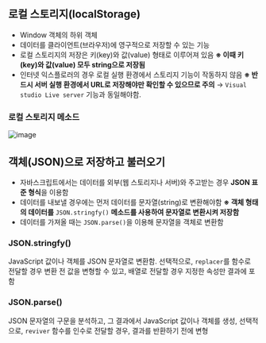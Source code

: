
## 로컬 스토리지(localStorage)
- Window 객체의 하위 객체 
- 데이터를 클라이언트(브라우저)에 영구적으로 저장할 수 있는 기능
- 로컬 스토리지의 저장은 키(key)와 값(value) 형태로 이루어져 있음 
**※ 이때 키(key)와 값(value) 모두 string으로 저장됨**
- 인터넷 익스플로러의 경우 로컬 실행 환경에서 스토리지 기능이 작동하지 않음 
**※ 반드시 서버 실행 환경에서 URL로 저장해야만 확인할 수 있으므로 주의** 
→ `Visual studio Live server` 기능과 동일해야함.

### 로컬 스토리지 메소드
![image](https://user-images.githubusercontent.com/51090557/97882929-8c713b00-1d67-11eb-94a8-abee0bd3587f.png)

## 객체(JSON)으로 저장하고 불러오기

- 자바스크립트에서는 데이터를 외부(웹 스토리지나 서버)와 주고받는 경우 **JSON 표준 형식**을 이용함
- 데이터를 내보낼 경우에는 먼저 데이터를 문자열(string)로 변환해야함
**※ 객체 형태의 데이터를** `JSON.stringfy()` **메소드를 사용하여 문자열로 변환시켜 저장함**
- 데이터를 가져올 때는 `JSON.parse()`을 이용해 문자열을 객체로 변환함

### JSON.stringfy()

JavaScript 값이나 객체를 JSON 문자열로 변환함. 선택적으로, `replacer`를 함수로 전달할 경우 변환 전 값을 변형할 수 있고, 배열로 전달할 경우 지정한 속성만 결과에 포함

### JSON.parse()

JSON 문자열의 구문을 분석하고, 그 결과에서 JavaScript 값이나 객체를 생성, 선택적으로, `reviver` 함수를 인수로 전달할 경우, 결과를 반환하기 전에 변형
